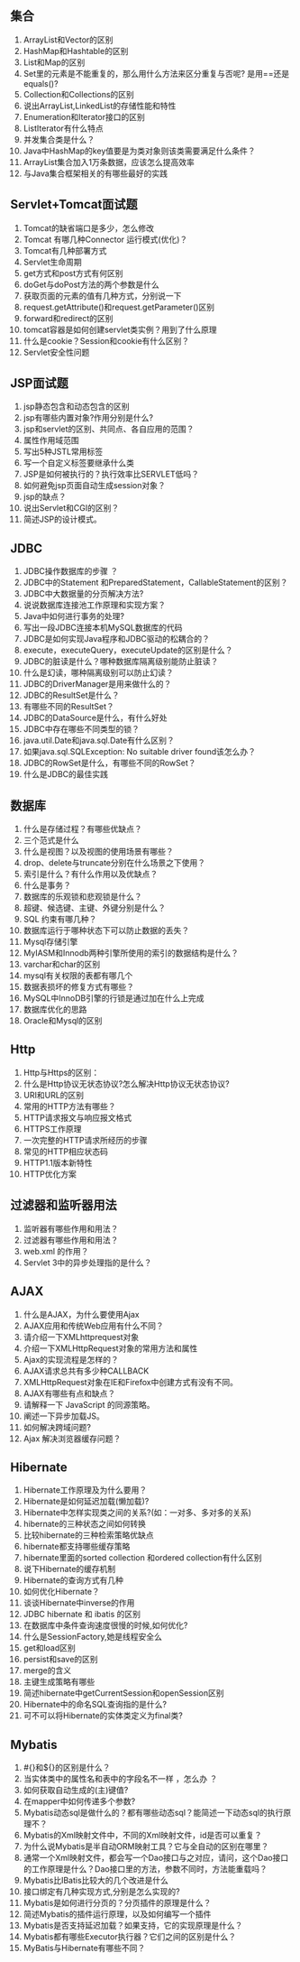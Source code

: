 ## 集合
1.  ArrayList和Vector的区别
2.  HashMap和Hashtable的区别
3.  List和Map的区别
4.  Set里的元素是不能重复的，那么用什么方法来区分重复与否呢? 是用==还是equals()?
5.  Collection和Collections的区别
6.  说出ArrayList,LinkedList的存储性能和特性
7.  Enumeration和Iterator接口的区别
8.  ListIterator有什么特点
9.  并发集合类是什么？
10.  Java中HashMap的key值要是为类对象则该类需要满足什么条件？
11.  ArrayList集合加入1万条数据，应该怎么提高效率
12.  与Java集合框架相关的有哪些最好的实践


## Servlet+Tomcat面试题
1. Tomcat的缺省端口是多少，怎么修改
1. Tomcat 有哪几种Connector 运行模式(优化)？
1. Tomcat有几种部署方式
1. Servlet生命周期
1. get方式和post方式有何区别
1. doGet与doPost方法的两个参数是什么
1. 获取页面的元素的值有几种方式，分别说一下
1. request.getAttribute()和request.getParameter()区别
1. forward和redirect的区别
1. tomcat容器是如何创建servlet类实例？用到了什么原理
1. 什么是cookie？Session和cookie有什么区别？
1. Servlet安全性问题

## JSP面试题

1. jsp静态包含和动态包含的区别
1. jsp有哪些内置对象?作用分别是什么?
1. jsp和servlet的区别、共同点、各自应用的范围？
1. 属性作用域范围
1. 写出5种JSTL常用标签
1. 写一个自定义标签要继承什么类
1. JSP是如何被执行的？执行效率比SERVLET低吗？
1. 如何避免jsp页面自动生成session对象？
1. jsp的缺点？
1. 说出Servlet和CGI的区别？
1. 简述JSP的设计模式。

## JDBC
1. JDBC操作数据库的步骤 ？
1. JDBC中的Statement 和PreparedStatement，CallableStatement的区别？
1. JDBC中大数据量的分页解决方法?
1. 说说数据库连接池工作原理和实现方案？
1. Java中如何进行事务的处理?
1. 写出一段JDBC连接本机MySQL数据库的代码
1. JDBC是如何实现Java程序和JDBC驱动的松耦合的？
1. execute，executeQuery，executeUpdate的区别是什么？
1. JDBC的脏读是什么？哪种数据库隔离级别能防止脏读？
1. 什么是幻读，哪种隔离级别可以防止幻读？
1. JDBC的DriverManager是用来做什么的？
1. JDBC的ResultSet是什么？
1. 有哪些不同的ResultSet？
1. JDBC的DataSource是什么，有什么好处
1. JDBC中存在哪些不同类型的锁？
1. java.util.Date和java.sql.Date有什么区别？
1. 如果java.sql.SQLException: No suitable driver found该怎么办？
1. JDBC的RowSet是什么，有哪些不同的RowSet？
1. 什么是JDBC的最佳实践

## 数据库

1. 什么是存储过程？有哪些优缺点？
1. 三个范式是什么
1. 什么是视图？以及视图的使用场景有哪些？
1. drop、delete与truncate分别在什么场景之下使用？
1. 索引是什么？有什么作用以及优缺点？
1. 什么是事务？
1. 数据库的乐观锁和悲观锁是什么？
1. 超键、候选键、主键、外键分别是什么？
1. SQL 约束有哪几种？
1. 数据库运行于哪种状态下可以防止数据的丢失？
1. Mysql存储引擎
1. MyIASM和Innodb两种引擎所使用的索引的数据结构是什么？
1. varchar和char的区别
1. mysql有关权限的表都有哪几个
1. 数据表损坏的修复方式有哪些？
1. MySQL中InnoDB引擎的行锁是通过加在什么上完成
1. 数据库优化的思路
1. Oracle和Mysql的区别

## Http

1. Http与Https的区别：
1. 什么是Http协议无状态协议?怎么解决Http协议无状态协议?
1. URI和URL的区别
1. 常用的HTTP方法有哪些？
1. HTTP请求报文与响应报文格式
1. HTTPS工作原理
1. 一次完整的HTTP请求所经历的步骤
1. 常见的HTTP相应状态码
1. HTTP1.1版本新特性
1. HTTP优化方案

## 过滤器和监听器用法

1. 监听器有哪些作用和用法？
1. 过滤器有哪些作用和用法？
1. web.xml 的作用？
1. Servlet 3中的异步处理指的是什么？

## AJAX

1. 什么是AJAX，为什么要使用Ajax
1. AJAX应用和传统Web应用有什么不同？
1. 请介绍一下XMLhttprequest对象
1. 介绍一下XMLHttpRequest对象的常用方法和属性
1. Ajax的实现流程是怎样的？
1. AJAX请求总共有多少种CALLBACK
1. XMLHttpRequest对象在IE和Firefox中创建方式有没有不同。
1. AJAX有哪些有点和缺点？
1. 请解释一下 JavaScript 的同源策略。
1. 阐述一下异步加载JS。
1. 如何解决跨域问题?
1. Ajax 解决浏览器缓存问题？

## Hibernate

1. Hibernate工作原理及为什么要用？
1. Hibernate是如何延迟加载(懒加载)?
1. Hibernate中怎样实现类之间的关系?(如：一对多、多对多的关系)
1. hibernate的三种状态之间如何转换
1. 比较hibernate的三种检索策略优缺点
1. hibernate都支持哪些缓存策略
1. hibernate里面的sorted collection 和ordered collection有什么区别
1. 说下Hibernate的缓存机制
1. Hibernate的查询方式有几种
1. 如何优化Hibernate？
1. 谈谈Hibernate中inverse的作用
1. JDBC hibernate 和 ibatis 的区别
1. 在数据库中条件查询速度很慢的时候,如何优化?
1. 什么是SessionFactory,她是线程安全么
1. get和load区别
1. persist和save的区别
1. merge的含义
1. 主键生成策略有哪些
1. 简述hibernate中getCurrentSession和openSession区别
1. Hibernate中的命名SQL查询指的是什么?
1. 可不可以将Hibernate的实体类定义为final类?

## Mybatis

1. #{}和${}的区别是什么？
1. 当实体类中的属性名和表中的字段名不一样 ，怎么办 ？
1. 如何获取自动生成的(主)键值?
1. 在mapper中如何传递多个参数?
1. Mybatis动态sql是做什么的？都有哪些动态sql？能简述一下动态sql的执行原理不？
1. Mybatis的Xml映射文件中，不同的Xml映射文件，id是否可以重复？
1. 为什么说Mybatis是半自动ORM映射工具？它与全自动的区别在哪里？
1. 通常一个Xml映射文件，都会写一个Dao接口与之对应，请问，这个Dao接口的工作原理是什么？Dao接口里的方法，参数不同时，方法能重载吗？
1. Mybatis比IBatis比较大的几个改进是什么
1. 接口绑定有几种实现方式,分别是怎么实现的?
1. Mybatis是如何进行分页的？分页插件的原理是什么？
1. 简述Mybatis的插件运行原理，以及如何编写一个插件
1. Mybatis是否支持延迟加载？如果支持，它的实现原理是什么？
1. Mybatis都有哪些Executor执行器？它们之间的区别是什么？
1. MyBatis与Hibernate有哪些不同？
